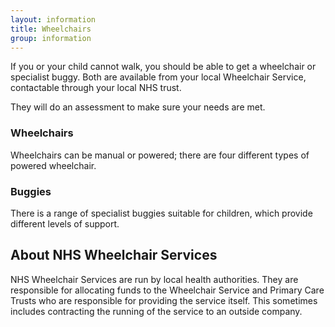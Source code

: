 ```yaml
---
layout: information
title: Wheelchairs
group: information
---
```


If you or your child cannot walk, you should be able to get a wheelchair or specialist buggy. Both are available from your local Wheelchair Service, contactable through your local NHS trust.

They will do an assessment to make sure your needs are met. 

### Wheelchairs

Wheelchairs can be manual or powered; there are four different types of powered wheelchair.

### Buggies

There is a range of specialist buggies suitable for children, which provide different levels of support.

## About NHS Wheelchair Services

NHS Wheelchair Services are run by local health authorities. They are responsible for allocating funds to the Wheelchair Service and Primary Care Trusts who are responsible for providing the service itself. This sometimes includes contracting the running of the service to an outside company.